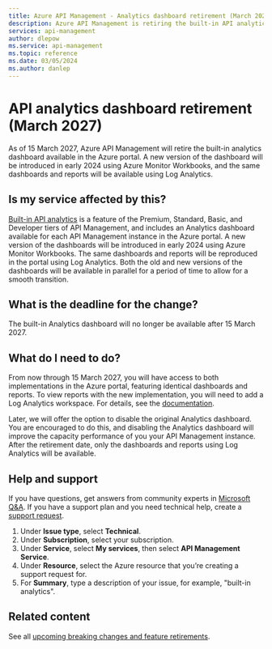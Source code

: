 ```yaml
---
title: Azure API Management - Analytics dashboard retirement (March 2027)
description: Azure API Management is retiring the built-in API analytics dashboard as of March 2027. An equivalent dashboard is available based on an Azure Monitor Workbook.
services: api-management
author: dlepow
ms.service: api-management
ms.topic: reference
ms.date: 03/05/2024
ms.author: danlep
---
```


# API analytics dashboard retirement (March 2027)

As of 15 March 2027, Azure API Management will retire the built-in analytics dashboard available in the Azure portal. A new version of the dashboard will be introduced in early 2024 using Azure Monitor Workbooks, and the same dashboards and reports will be available using Log Analytics.
  
## Is my service affected by this?

[Built-in API analytics](../howto-use-analytics.md) is a feature of the Premium, Standard, Basic, and Developer tiers of API Management, and includes an Analytics dashboard available for each API Management instance in the Azure portal. A new version of the dashboards will be introduced in early 2024 using Azure Monitor Workbooks. The same dashboards and reports will be reproduced in the portal using Log Analytics. Both the old and new versions of the dashboards will be available in parallel for a period of time to allow for a smooth transition.

## What is the deadline for the change?

The built-in Analytics dashboard will no longer be available after 15 March 2027.

## What do I need to do?

From now through 15 March 2027, you will have access to both implementations in the Azure portal, featuring identical dashboards and reports. To view reports with the new implementation, you will need to add a Log Analytics workspace. For details, see the [documentation](https://aka.ms/builtinanalyticsv2-doc). 

Later, we will offer the option to disable the original Analytics dashboard. You are encouraged to do this, and disabling the Analytics dashboard will improve the capacity performance of you your API Management instance. After the retirement date, only the dashboards and reports using Log Analytics will be available.

## Help and support

If you have questions, get answers from community experts in [Microsoft Q&A](https://learn.microsoft.com/answers). If you have a support plan and you need technical help, create a [support request](https://portal.azure.com/#view/Microsoft_Azure_Support/HelpAndSupportBlade/~/overview).

1. Under **Issue type**, select **Technical**.  
1. Under **Subscription**, select your subscription.  
1. Under **Service**, select **My services**, then select **API Management Service**. 
1. Under **Resource**, select the Azure resource that you’re creating a support request for.  
1. For **Summary**, type a description of your issue, for example, "built-in analytics". 


## Related content

See all [upcoming breaking changes and feature retirements](overview.md).
